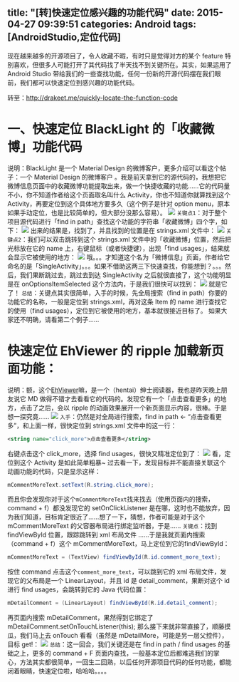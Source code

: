 title: "[转]快速定位感兴趣的功能代码"
date: 2015-04-27 09:39:51
categories: Android
tags: [AndroidStudio,定位代码]
---
现在越来越多的开源项目了，令人收藏不暇，有时只是觉得对方的某个 feature 特别喜欢，但很多人可能打开了其代码找了半天找不到关键所在。其实，如果运用了 Android Studio 带给我们的一些查找功能，任何一份新的开源代码摆在我们眼前，我们都可以快速定位到感兴趣的功能代码。
<!--more-->
转至：<http://drakeet.me/quickly-locate-the-function-code>
# 一、快速定位 BlackLight 的「收藏微博」功能代码
说明：BlackLight 是一个 Material Design 的微博客户，更多介绍可以看这个帖子：一个 Material Design 的微博客户 。我是前天拿到它的源代码的，我想把它微博信息页面中的收藏微博功能提取出来，做一个快捷收藏的功能……它的代码量不小，你不知道作者给这个页面取名叫什么 Activity，你也不知道你就算找到这个 Activity，再要定位到这个具体地方要多久（这个例子是针对 option menu，原本如果手动定位，也是比较简单的，但大部分没那么容易）。
![](http://drakeet.me/wp-content/uploads/2015/04/Snip20150425_1-e1429952736105.png)
`关键点1`：对于整个项目源代码进行「find in path」查找这个功能的字符串「收藏微博」四个字，如下：
![](http://drakeet.me/wp-content/uploads/2015/04/Snip20150425_2.png)
出来的结果是，找到了，并且找到的位置是在 strings.xml 文件中：
![](http://drakeet.me/wp-content/uploads/2015/04/Snip20150425_4.png)
`关键点2`：我们可以双击跳转到这个 strings.xml 文件中的「收藏微博」位置，然后把光标放在它的 name 上，右键鼠标（或者快捷键），出现「find usages」，结果就会显示它被使用的地方：
![](http://drakeet.me/wp-content/uploads/2015/04/Snip20150425_6.png)
哦。。。才知道这个名为「微博信息」页面，作者给它命名的是「SingleActivity」。。。如果不借助这两三下快速查找，你能想到？。。。然后，我们果断跳过去，跳过去到达 SingleActivity 之后就很直接了，这个功能明显是在 onOptionsItemSelected 这个方法内，于是我们很快可以找到：
![](http://drakeet.me/wp-content/uploads/2015/04/Snip20150425_7.png)
就是它了！
`总结`：关键点其实很简单，入手的时候，先全局搜索（find in path）你要的功能它的名称，一般是定位到 strings.xml，再对这条 Item 的 name 进行查找它的使用（find usages），定位到它被使用的地方，基本就很接近目标了。
如果大家还不明确，请看第二个例子……

# 快速定位 EhViewer 的 ripple 加载新页面功能：
说明：额，这个[EhViewer](https://github.com/seven332/EhViewer)嘛，是一个（hentai）绅士阅读器，我也是昨天晚上朋友说它 MD 做得不错才去看看它的代码的。发现它有一个「点击查看更多」的地方，点击了之后，会以 ripple 的动画效果展开一个新页面显示内容，很棒。于是想一探究竟……
![](http://drakeet.me/wp-content/uploads/2015/04/Snip20150425_8.png)
`入手`：仍然是对全局进行搜索，find in path <- “点击查看更多”，和上面一样，很快定位到 strings.xml 文件中的这一行：
```xml
<string name="click_more">点击查看更多</string>
```
右键点击这个 click_more，选择 find usages，很快又精准定位到了：
![](http://drakeet.me/wp-content/uploads/2015/04/Snip20150425_9.png)
看，定位到这个 Activity 是如此简单粗暴~
过去看一下，发现目标并不能直接关联这个动画功能的代码，只是显示这样：
```java
mCommentMoreText.setText(R.string.click_more);
```
而且你会发现你对于这个`mCommentMoreText`找来找去（使用页面内的搜索，command + f）都没发现它的 setOnClickListener 是在哪，这时也不能放弃，因为我们知道，目标肯定很近了……想了一下，猜想，作者可能是对于这个 mCommentMoreText 的父容器布局进行绑定监听器，于是……
`关键点`：找到 findViewById 位置，跟踪跳转到 xml 布局文件
……于是我就页面内搜索（command + f）这个 mCommentMoreText，马上定位到它的findViewById：
```java
mCommentMoreText = (TextView) findViewById(R.id.comment_more_text);
```
按住 command 点击这个`comment_more_text`，可以跳到它的 xml 布局文件，发现它的父布局是一个 LinearLayout，并且 id 是 detail_comment，果断对这个 id 进行 find usages，会跳转到它的 Java 代码位置：
```java
mDetailComment = (LinearLayout) findViewById(R.id.detail_comment);
```
再页面内搜索 mDetailComment，果然得到它绑定了 mDetailComment.setOnTouchListener(this); 那么接下来就非常直接了，顺藤摸瓜，我们马上去 onTouch 看看（虽然是 mDetailMore，可能是另一层父控件），目标 get!：
![](http://drakeet.me/wp-content/uploads/2015/04/Snip20150425_10.png)
`总结`：这一回合，我们关键还是在 find in path / find usages 的基础之上，更多的 command + F 页面内查找，一般基本定位后都难逃我们的掌心，方法其实都很简单，一回生二回熟，以后任何开源项目代码的任何功能，都能闭着眼睛，快速定位啦，哈哈哈。。。。